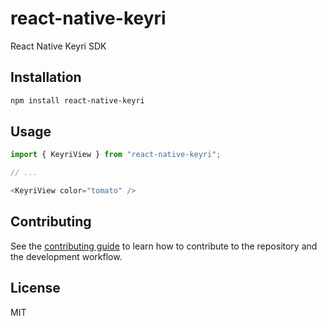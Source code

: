 # react-native-keyri

React Native Keyri SDK

## Installation

```sh
npm install react-native-keyri
```

## Usage

```js
import { KeyriView } from "react-native-keyri";

// ...

<KeyriView color="tomato" />
```

## Contributing

See the [contributing guide](CONTRIBUTING.md) to learn how to contribute to the repository and the development workflow.

## License

MIT
